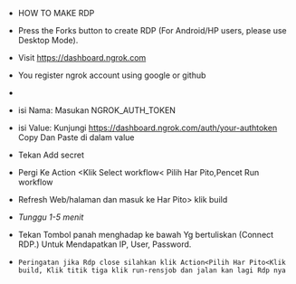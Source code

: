  + HOW TO MAKE RDP
 
+ Press the Forks button to create RDP (For Android/HP users, please use Desktop Mode).

+ Visit https://dashboard.ngrok.com

+ You register ngrok account using google or github
+ 

+ isi Nama: Masukan NGROK_AUTH_TOKEN

+ isi Value: Kunjungi https://dashboard.ngrok.com/auth/your-authtoken Copy Dan Paste di dalam value

+ Tekan Add secret

+ Pergi Ke Action <Klik Select workflow< Pilih Har Pito,Pencet Run workflow

+ Refresh Web/halaman dan masuk ke Har Pito> klik build

+ *Tunggu 1-5 menit*

+ Tekan Tombol panah menghadap ke bawah Yg bertuliskan (Connect RDP.) Untuk Mendapatkan IP, User, Password.

+  ```Peringatan jika Rdp close silahkan klik Action<Pilih Har Pito<Klik build, Klik titik tiga klik run-rensjob dan jalan kan lagi Rdp nya```



